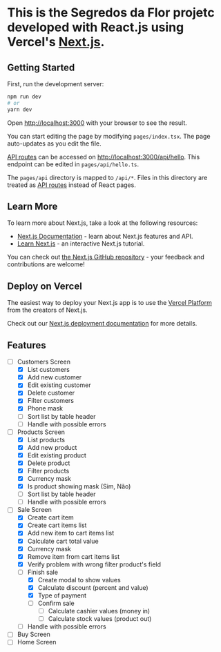 # This is the Segredos da Flor projetc developed with React.js using Vercel's [Next.js](https://nextjs.org/).

## Getting Started

First, run the development server:

```bash
npm run dev
# or
yarn dev
```

Open [http://localhost:3000](http://localhost:3000) with your browser to see the result.

You can start editing the page by modifying `pages/index.tsx`. The page auto-updates as you edit the file.

[API routes](https://nextjs.org/docs/api-routes/introduction) can be accessed on [http://localhost:3000/api/hello](http://localhost:3000/api/hello). This endpoint can be edited in `pages/api/hello.ts`.

The `pages/api` directory is mapped to `/api/*`. Files in this directory are treated as [API routes](https://nextjs.org/docs/api-routes/introduction) instead of React pages.

## Learn More

To learn more about Next.js, take a look at the following resources:

- [Next.js Documentation](https://nextjs.org/docs) - learn about Next.js features and API.
- [Learn Next.js](https://nextjs.org/learn) - an interactive Next.js tutorial.

You can check out [the Next.js GitHub repository](https://github.com/vercel/next.js/) - your feedback and contributions are welcome!

## Deploy on Vercel

The easiest way to deploy your Next.js app is to use the [Vercel Platform](https://vercel.com/new?utm_medium=default-template&filter=next.js&utm_source=create-next-app&utm_campaign=create-next-app-readme) from the creators of Next.js.

Check out our [Next.js deployment documentation](https://nextjs.org/docs/deployment) for more details.


## Features

- [ ] Customers Screen
     - [x] List customers
     - [x] Add new customer
     - [x] Edit existing customer
     - [x] Delete customer
     - [x] Filter customers
     - [x] Phone mask
     - [ ] Sort list by table header
     - [ ] Handle with possible errors
- [ ] Products Screen
     - [x] List products
     - [x] Add new product
     - [x] Edit existing product
     - [x] Delete product
     - [x] Filter products
     - [x] Currency mask
     - [x] Is product showing mask (Sim, Não)
     - [ ] Sort list by table header
     - [ ] Handle with possible errors
- [ ] Sale Screen
     - [x] Create cart item
     - [x] Create cart items list
     - [x] Add new item to cart items list
     - [x] Calculate cart total value
     - [x] Currency mask
     - [x] Remove item from cart items list
     - [x] Verify problem with wrong filter product's field
     - [ ] Finish sale
          - [x] Create modal to show values
          - [x] Calculate discount (percent and value)
          - [x] Type of payment
          - [ ] Confirm sale
               - [ ] Calculate cashier values (money in)
               - [ ] Calculate stock values (product out)
     - [ ] Handle with possible errors
- [ ] Buy Screen
- [ ] Home Screen